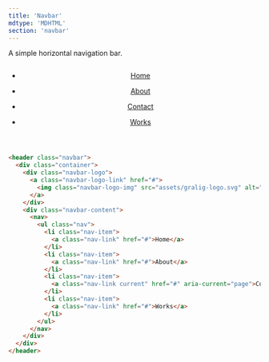 ```yaml
---
title: 'Navbar'
mdtype: 'MDHTML'
section: 'navbar'
---
```


A simple horizontal navigation bar.

<div class="gra-s-wrapper">

  <header class="navbar">
<div class="container">
<div class="navbar-logo">

[<img class="navbar-logo-img" src="https://res.cloudinary.com/erenesto/image/upload/v1587055102/wdrsnzjfdlxvv2vvfspx.svg" alt="" />](/docs/navbar/# 'NavbarLogoLink')

</div>
<div class="navbar-content">
<nav>
<ul class="nav">
<li class="nav-item">

[Home](/docs/nav/# 'NavLink')

</li>
<li class="nav-item">

[About](/docs/nav/# 'NavLink')

</li>
<li class="nav-item">

[Contact](/docs/nav/# 'NavLinkCurrent')

</li>
<li class="nav-item">

[Works](/docs/nav/# 'NavLink')

</li>
</ul>
</nav>
      </div>
    </div>
  </header>

</div>

```html
<header class="navbar">
  <div class="container">
    <div class="navbar-logo">
      <a class="navbar-logo-link" href="#">
        <img class="navbar-logo-img" src="assets/gralig-logo.svg" alt="" />
      </a>
    </div>
    <div class="navbar-content">
      <nav>
        <ul class="nav">
          <li class="nav-item">
            <a class="nav-link" href="#">Home</a>
          </li>
          <li class="nav-item">
            <a class="nav-link" href="#">About</a>
          </li>
          <li class="nav-item">
            <a class="nav-link current" href="#" aria-current="page">Contact</a>
          </li>
          <li class="nav-item">
            <a class="nav-link" href="#">Works</a>
          </li>
        </ul>
      </nav>
    </div>
  </div>
</header>
```